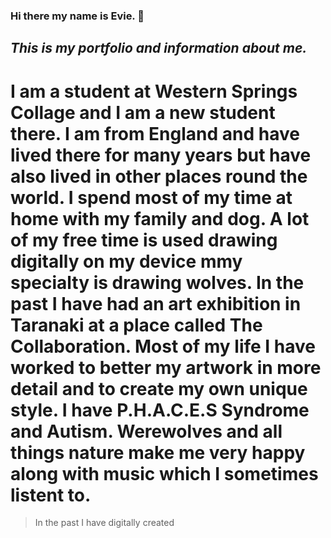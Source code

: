 ### **Hi there my name is Evie. 👋**
## *This is my portfolio and information about me.*
# I am a student at Western Springs Collage and I am a new student there. I am from England and have lived there for many years but have also lived in other places round the world. I spend most of my time at home with my family and dog. A lot of my free time is used drawing digitally on my device mmy specialty is drawing wolves. In the past I have had an art exhibition in Taranaki at a place called The Collaboration. Most of my life I have worked to better my artwork in more detail and to create my own unique style. I have P.H.A.C.E.S Syndrome and Autism. Werewolves and all things nature make me very happy along with music which I sometimes listent to.
> In the past I have digitally created
#

<!--
**EvieLupine/EvieLupine** is a ✨ _special_ ✨ repository because its `README.md` (this file) appears on your GitHub profile.

Here are some ideas to get you started:

- 🔭 I’m currently working on ...
- 🌱 I’m currently learning ...
- 👯 I’m looking to collaborate on ...
- 🤔 I’m looking for help with ...
- 💬 Ask me about ...
- 📫 How to reach me: ...
- 😄 Pronouns: ...
- ⚡ Fun fact: ...
-->
